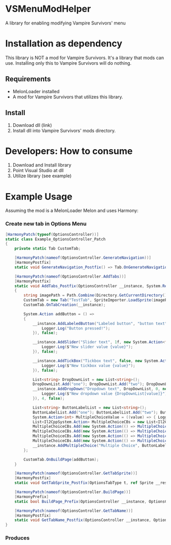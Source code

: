 # VSMenuModHelper
A library for enabling modifying Vampire Survivors' menu

# Installation as dependency
This library is NOT a mod for Vampire Survivors. It's a library that mods can use. Installing only this to Vampire Survivors will do nothing.

## Requirements
 - MelonLoader installed
 - A mod for Vampire Survivors that utilizes this library.

## Install
1. Download dll (link)
2. Install dll into Vampire Survivors' mods directory.


# Developers: How to consume
1. Download and Install library
2. Point Visual Studio at dll
3. Utilize library (see example)


# Example Usage
Assuming the mod is a MelonLoader Melon and uses Harmony:

### Create new tab in Options Menu
```C#
[HarmonyPatch(typeof(OptionsController))]
static class Example_OptionsController_Patch
{
    private static Tab CustomTab;

    [HarmonyPatch(nameof(OptionsController.GenerateNavigation))]
    [HarmonyPostfix]
    static void GenerateNavigation_Postfix() => Tab.OnGenerateNavigation();

    [HarmonyPatch(nameof(OptionsController.AddTabs))]
    [HarmonyPostfix]
    static void AddTabs_Postfix(OptionsController __instance, System.Reflection.MethodBase __originalMethod)
    {
        string imagePath = Path.Combine(Directory.GetCurrentDirectory(), "resources", "menu_example", "some-icon.png");
        CustomTab = new Tab("TestTab", SpriteImporter.LoadSprite(imagePath));
        CustomTab.OnTabCreation(__instance);

        System.Action addButton = () =>
        {
            __instance.AddLabeledButton("Labeled button", "button text", new System.Action(() => {
                Logger.Log("Button pressed!");
            }), false);

            __instance.AddSlider("Slider text", 1f, new System.Action<float>((value) => {
                Logger.Log($"New slider value {value}");
            }), false);

            __instance.AddTickBox("Tickbox text", false, new System.Action<bool>((value) => {
                Logger.Log($"New tickbox value {value}");
            }), false);

            List<string> DropDownList = new List<string>();
            DropDownList.Add("one"); DropDownList.Add("two"); DropDownList.Add("three");
            __instance.AddDropDown("Dropdown text", DropDownList, 0, new System.Action<int>((value) => {
                Logger.Log($"New dropdown value {DropDownList[value]}");
            }), 4, false);

            List<string> ButtonLabelList = new List<string>();
            ButtonLabelList.Add("one"); ButtonLabelList.Add("two"); ButtonLabelList.Add("three"); ButtonLabelList.Add("four");
            System.Action<int> MultipleChoiceValue = ((value) => { Logger.Log($"New MultipleChoiceValue value {value}"); });
            List<Il2CppSystem.Action> MultipleChoiceCBs = new List<Il2CppSystem.Action>();
            MultipleChoiceCBs.Add(new System.Action(() => MultipleChoiceValue(0)));
            MultipleChoiceCBs.Add(new System.Action(() => MultipleChoiceValue(1)));
            MultipleChoiceCBs.Add(new System.Action(() => MultipleChoiceValue(2)));
            MultipleChoiceCBs.Add(new System.Action(() => MultipleChoiceValue(3)));
            __instance.AddMultipleChoice("Multiple Choice", ButtonLabelList, MultipleChoiceCBs, 0, false);
        };

        CustomTab.OnBuildPage(addButton);
    }

    [HarmonyPatch(nameof(OptionsController.GetTabSprite))]
    [HarmonyPostfix]
    static void GetTabSprite_Postfix(OptionsTabType t, ref Sprite __result) => __result = Tab.OnGetTabSprite(t) ?? __result;

    [HarmonyPatch(nameof(OptionsController.BuildPage))]
    [HarmonyPrefix]
    static bool BuildPage_Prefix(OptionsController __instance, OptionsController.OptionsTabType type) => !Tab.OnBuildPage(type);

    [HarmonyPatch(nameof(OptionsController.GetTabName))]
    [HarmonyPostfix]
    static void GetTabName_Postfix(OptionsController __instance, OptionsController.OptionsTabType t, ref string __result) => __result = Tab.OnGetTabName(t) ?? __result;
}

```
### Produces
<Imge here>
